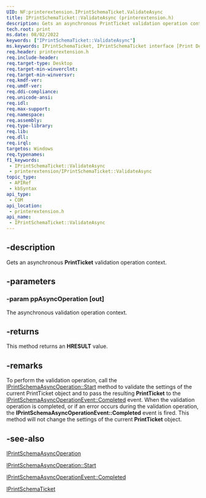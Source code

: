 ```yaml
---
UID: NF:printerextension.IPrintSchemaTicket.ValidateAsync
title: IPrintSchemaTicket::ValidateAsync (printerextension.h)
description: Gets an asynchronous PrintTicket validation operation context.
tech.root: print
ms.date: 08/02/2022
keywords: ["IPrintSchemaTicket::ValidateAsync"]
ms.keywords: IPrintSchemaTicket, IPrintSchemaTicket interface [Print Devices],ValidateAsync method, IPrintSchemaTicket.ValidateAsync, IPrintSchemaTicket::ValidateAsync, ValidateAsync, ValidateAsync method [Print Devices], ValidateAsync method [Print Devices],IPrintSchemaTicket interface, print.iprintschematicket_validateasync, printerextension/IPrintSchemaTicket::ValidateAsync
req.header: printerextension.h
req.include-header: 
req.target-type: Desktop
req.target-min-winverclnt: 
req.target-min-winversvr: 
req.kmdf-ver: 
req.umdf-ver: 
req.ddi-compliance: 
req.unicode-ansi: 
req.idl: 
req.max-support: 
req.namespace: 
req.assembly: 
req.type-library: 
req.lib: 
req.dll: 
req.irql: 
targetos: Windows
req.typenames: 
f1_keywords:
 - IPrintSchemaTicket::ValidateAsync
 - printerextension/IPrintSchemaTicket::ValidateAsync
topic_type:
 - APIRef
 - kbSyntax
api_type:
 - COM
api_location:
 - printerextension.h
api_name:
 - IPrintSchemaTicket::ValidateAsync
---
```


## -description

Gets an asynchronous **PrintTicket** validation operation context.

## -parameters

### -param ppAsyncOperation [out]

The asynchronous validation operation context.

## -returns

This method returns an **HRESULT** value.

## -remarks

 To perform the validation operation, call the [IPrintSchemaAsyncOperation::Start](/windows-hardware/drivers/ddi/printerextension/nf-printerextension-iprintschemaasyncoperation-start) method to validate the settings of the current PrintTicket object and to pass the resulting **PrintTicket** to the [IPrintSchemaAsyncOperationEvent::Completed](/windows-hardware/drivers/ddi/printerextension/nf-printerextension-iprintschemaasyncoperationevent-completed) event. When the validation operation is completed, or if an error occurs during the validation operation, the **IPrintSchemaAsyncOperationEvent::Completed** event is fired. This method will not change the settings of the current **PrintTicket** object.

## -see-also

[IPrintSchemaAsyncOperation](/windows-hardware/drivers/ddi/printerextension/nn-printerextension-iprintschemaasyncoperation)

[IPrintSchemaAsyncOperation::Start](/windows-hardware/drivers/ddi/printerextension/nf-printerextension-iprintschemaasyncoperation-start)

[IPrintSchemaAsyncOperationEvent::Completed](/windows-hardware/drivers/ddi/printerextension/nf-printerextension-iprintschemaasyncoperationevent-completed)

[IPrintSchemaTicket](/windows-hardware/drivers/ddi/printerextension/nn-printerextension-iprintschematicket)
